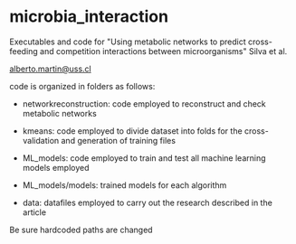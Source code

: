 # microbia_interaction

Executables and code for "Using metabolic networks to predict cross-feeding and competition interactions between microorganisms" Silva et al.

alberto.martin@uss.cl

code is organized in folders as follows:

- networkreconstruction: code employed to reconstruct and check metabolic networks

- kmeans: code employed to divide dataset into folds for the cross-validation and generation of training files

- ML_models: code employed to train and test all machine learning models employed

- ML_models/models: trained models for each algorithm

- data: datafiles employed to carry out the research described in the article

Be sure hardcoded paths are changed
